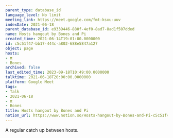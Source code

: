 ```yaml
---
parent_type: database_id
language_level: No limit
meeting_link: https://meet.google.com/fmt-ksxu-uuv
indexDate: 2021-06-18
parent_database_id: e9339446-880f-4ef0-8ad7-8ad1f507dded
name: Hosts hangout by Bones and Pi
created_time: 2021-06-14T19:01:00.0000000
id: c5c51f47-bb17-444c-a802-688e5847a127
object: page
hosts:
- π
- Bones
archived: false
last_edited_time: 2023-09-18T10:49:00.0000000
talktime: 2021-06-18T20:00:00.0000000
platform: Google Meet
tags:
- Talk
- 2021-06-18
- π
- Bones
title: Hosts hangout by Bones and Pi
notion_url: https://www.notion.so/Hosts-hangout-by-Bones-and-Pi-c5c51f47bb17444ca802688e5847a127
---
```


A regular catch up between hosts.


